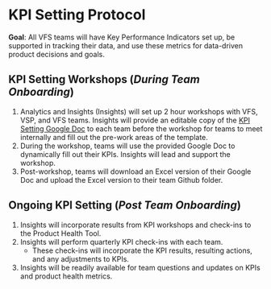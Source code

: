 # KPI Setting Protocol

**Goal**: All VFS teams will have Key Performance Indicators set up, be supported in tracking their data, and use these metrics for data-driven product decisions and goals. 

## KPI Setting Workshops (_During Team Onboarding_)
1. Analytics and Insights (Insights) will set up 2 hour workshops with VFS, VSP, and VFS teams. Insights will provide an editable copy of the [KPI Setting Google Doc](https://docs.google.com/spreadsheets/d/1LGN2TKNwmobdl4yhxjyd_bua22KUkW3K56RU7yHMNrk/edit#gid=221438008) to each team before the workshop for teams to meet internally and fill out the pre-work areas of the template.
2. During the workshop, teams will use the provided Google Doc to dynamically fill out their KPIs. Insights will lead and support the workshop.
3. Post-workshop, teams will download an Excel version of their Google Doc and upload the Excel version to their team Github folder.

## Ongoing KPI Setting (_Post Team Onboarding_)
1. Insights will incorporate results from KPI workshops and check-ins to the Product Health Tool.
2. Insights will perform quarterly KPI check-ins with each team. 
    - These check-ins will incorporate the KPI results, resulting actions, and any adjustments to KPIs.
3. Insights will be readily available for team questions and updates on KPIs and product health metrics.
